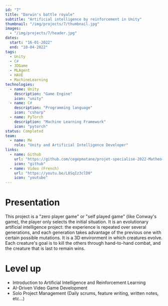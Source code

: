 ```yaml
---
id: "7"
title: "Darwin's battle royale"
subtitle: "Artificial intelligence by reinforcement in Unity"
thumbnail: "/img/projects/7/thumbnail.jpg"
images:
  - "/img/projects/7/header.jpg"
dates:
  start: "16-01-2022"
  end: "10-04-2022"
tags:
  - Unity
  - C#
  - 3DGame
  - MLAgent
  - HAVE
  - MachineLearning
technologies:
  - name: Unity
    description: "Game Engine"
    icon: "unity"
  - name: C#
    description: "Programming language"
    icon: "csharp"
  - name: PyTorch
    description: "Machine Learning Framework"
    icon: "pytorch"
status: Completed
team:
  - name: Me
    role: "Unity and Artificial Intelligence Developer"
links:
  - name: Github
    url: "https://github.com/cegepmatane/projet-specialise-2022-Matheo-Galuba"
    icon: "github"
  - name: Video (French)
    url: "https://youtu.be/L8SqIz3clD0"
    icon: "youtube"
---
```


# Presentation

This project is a "zero player game" or "self played game" (like Conway's game), the player only selects the initial situation. It is an evolutionary artificial intelligence project: the experience is repeated over several generations, and each generation takes advantage of the previous one with certain possible mutations.
It is a 3D environment in which creatures evolve. Each creature's goal is to kill the others through hand-to-hand combat, and the creature that is last to remain wins.

# Level up

- Introduction to Artificial Intelligence and Reinforcement Learning
- AI-Driven Video Game Development
- Solo Project Management (Daily scrums, feature writing, written notes, etc…)
